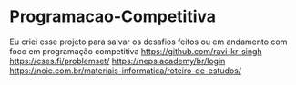# Programacao-Competitiva

Eu criei esse projeto para salvar os desafios feitos ou em andamento com foco em programação competitiva
https://github.com/ravi-kr-singh
https://cses.fi/problemset/
https://neps.academy/br/login
https://noic.com.br/materiais-informatica/roteiro-de-estudos/
